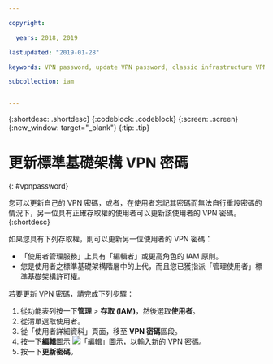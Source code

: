 ```yaml
---

copyright:

  years: 2018, 2019

lastupdated: "2019-01-28"

keywords: VPN password, update VPN password, classic infrastructure VPN

subcollection: iam


---
```


{:shortdesc: .shortdesc}
{:codeblock: .codeblock}
{:screen: .screen}
{:new_window: target="_blank"}
{:tip: .tip}

# 更新標準基礎架構 VPN 密碼
{: #vpnpassword}

您可以更新自己的 VPN 密碼，或者，在使用者忘記其密碼而無法自行重設密碼的情況下，另一位具有正確存取權的使用者可以更新該使用者的 VPN 密碼。
{:shortdesc}

如果您具有下列存取權，則可以更新另一位使用者的 VPN 密碼：

  * 「使用者管理服務」上具有「編輯者」或更高角色的 IAM 原則。
  * 您是使用者之標準基礎架構階層中的上代，而且您已獲指派「管理使用者」標準基礎架構許可權。

若要更新 VPN 密碼，請完成下列步驟：

1. 從功能表列按一下**管理** &gt; **存取 (IAM)**，然後選取**使用者**。
2. 從清單選取使用者。
3. 從「使用者詳細資料」頁面，移至 **VPN 密碼**區段。
4. 按一下**編輯**圖示 ![「編輯」圖示](../icons/icon_write.svg)，以輸入新的 VPN 密碼。
5. 按一下**更新密碼**。
